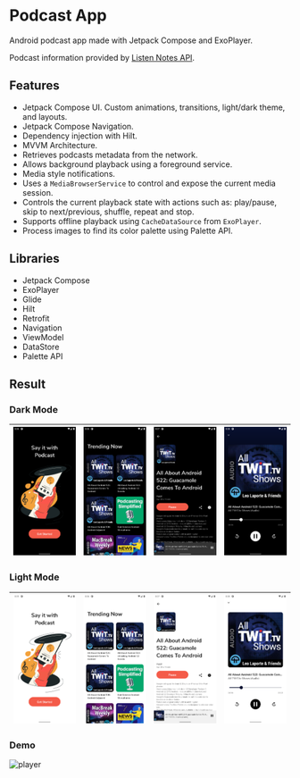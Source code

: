 # Podcast App

Android podcast app made with Jetpack Compose and ExoPlayer.

Podcast information provided by [Listen Notes API](https://www.listennotes.com/).

## Features

- Jetpack Compose UI. Custom animations, transitions, light/dark theme, and layouts.
- Jetpack Compose Navigation.
- Dependency injection with Hilt.
- MVVM Architecture.
- Retrieves podcasts metadata from the network.
- Allows background playback using a foreground service.
- Media style notifications.
- Uses a `MediaBrowserService` to control and expose the current media session.
- Controls the current playback state with actions such as: play/pause, skip to next/previous, shuffle, repeat and stop.
- Supports offline playback using `CacheDataSource` from `ExoPlayer`.
- Process images to find its color palette using Palette API.

## Libraries

- Jetpack Compose
- ExoPlayer
- Glide
- Hilt
- Retrofit
- Navigation
- ViewModel
- DataStore
- Palette API

## Result

### Dark Mode
| ![welcome](demo/welcome_dark.png) | ![podcasts](demo/home_dark.png) |![detail](demo/detail_dark.png) |![player](demo/player_dark.png) |
|----------|:-------------:|:-------------:|:-------------:|

### Light Mode
| ![welcome](demo/welcome_light.png) | ![podcasts](demo/home_light.png) |![detail](demo/detail_light.png) |![player](demo/player_light.png) |
|----------|:-------------:|:-------------:|:-------------:|

### Demo
![player](demo/listen-notes-demo.gif)
